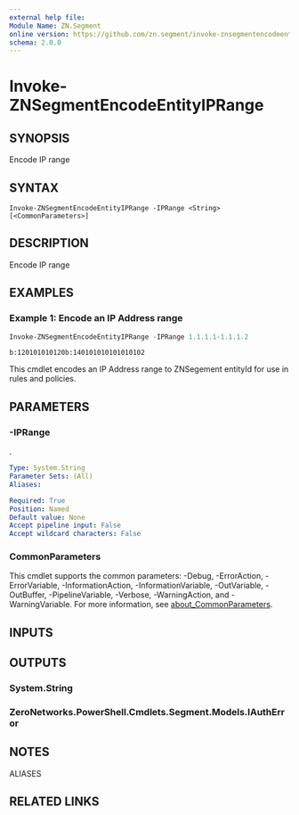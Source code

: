 ```yaml
---
external help file:
Module Name: ZN.Segment
online version: https://github.com/zn.segment/invoke-znsegmentencodeentityiprange
schema: 2.0.0
---
```


# Invoke-ZNSegmentEncodeEntityIPRange

## SYNOPSIS
Encode IP range

## SYNTAX

```
Invoke-ZNSegmentEncodeEntityIPRange -IPRange <String> [<CommonParameters>]
```

## DESCRIPTION
Encode IP range

## EXAMPLES

### Example 1: Encode an IP Address range
```powershell
Invoke-ZNSegmentEncodeEntityIPRange -IPRange 1.1.1.1-1.1.1.2 
```

```output
b:120101010120b:140101010101010102
```

This cmdlet encodes an IP Address range to ZNSegement entityId for use in rules and policies.

## PARAMETERS

### -IPRange
.

```yaml
Type: System.String
Parameter Sets: (All)
Aliases:

Required: True
Position: Named
Default value: None
Accept pipeline input: False
Accept wildcard characters: False
```

### CommonParameters
This cmdlet supports the common parameters: -Debug, -ErrorAction, -ErrorVariable, -InformationAction, -InformationVariable, -OutVariable, -OutBuffer, -PipelineVariable, -Verbose, -WarningAction, and -WarningVariable. For more information, see [about_CommonParameters](http://go.microsoft.com/fwlink/?LinkID=113216).

## INPUTS

## OUTPUTS

### System.String

### ZeroNetworks.PowerShell.Cmdlets.Segment.Models.IAuthError

## NOTES

ALIASES

## RELATED LINKS

